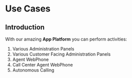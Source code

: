 # Use Cases

## Introduction

With our amazing **App Platform** you can perform activities:

1. Various Administration Panels
2. Various Customer Facing Administration Panels
3. Agent WebPhone
4. Call Center Agent WebPhone
5. Autonomous Calling
